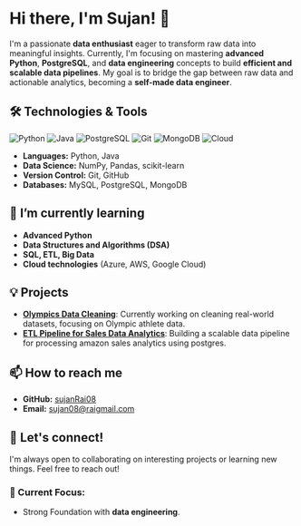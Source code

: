 # Hi there, I'm Sujan! 👋

I'm a passionate **data enthusiast** eager to transform raw data into meaningful insights. Currently, I'm focusing on mastering **advanced Python**, **PostgreSQL**, and **data engineering** concepts to build **efficient and scalable data pipelines**. My goal is to bridge the gap between raw data and actionable analytics, becoming a **self-made data engineer**.

## 🛠️ Technologies & Tools
![Python](https://img.shields.io/badge/Python-3.9-FFD43B?style=for-the-badge&logo=python&logoColor=blue) 
![Java](https://img.shields.io/badge/Java-8-007396?style=for-the-badge&logo=java&logoColor=white) 
![PostgreSQL](https://img.shields.io/badge/PostgreSQL-336791?style=for-the-badge&logo=postgresql&logoColor=white) 
![Git](https://img.shields.io/badge/Git-F1502F?style=for-the-badge&logo=git&logoColor=white) 
![MongoDB](https://img.shields.io/badge/MongoDB-4ea94b?style=for-the-badge&logo=mongodb&logoColor=white)
![Cloud](https://img.shields.io/badge/Cloud%20Learning-%23F1C40F?style=for-the-badge&logo=cloud&logoColor=white)

- **Languages:** Python, Java
- **Data Science:** NumPy, Pandas, scikit-learn
- **Version Control:** Git, GitHub
- **Databases:** MySQL, PostgreSQL, MongoDB

## 🌱 I’m currently learning
- **Advanced Python**
- **Data Structures and Algorithms (DSA)**
- **SQL, ETL, Big Data**
- **Cloud technologies** (Azure, AWS, Google Cloud)

## 💡 Projects
- **[Olympics Data Cleaning](https://github.com/SujanRai08/Data_cleaning_Olympics)**: Currently working on cleaning real-world datasets, focusing on Olympic athlete data.
- **[ETL Pipeline for Sales Data Analytics]([https://github.com/SujanRai08/Amazon_sales_etl_pipeline_analytics])**: Building a scalable data pipeline for processing amazon sales analytics using postgres.


## 📫 How to reach me
- **GitHub:** [sujanRai08](https://github.com/SujanRai08)
- **Email:** [sujan08@raigmail.com](mailto:sujan08rai@gmail.com)

## 🤝 Let's connect!
I'm always open to collaborating on interesting projects or learning new things. Feel free to reach out!

### 🚀 Current Focus:
- Strong Foundation with **data engineering**.

